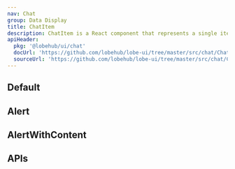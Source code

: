 ```yaml
---
nav: Chat
group: Data Display
title: ChatItem
description: ChatItem is a React component that represents a single item in a chat conversation. It displays the user's avatar, name, and message. It can also display a loading indicator if the message is still being sent.
apiHeader:
  pkg: '@lobehub/ui/chat'
  docUrl: 'https://github.com/lobehub/lobe-ui/tree/master/src/chat/ChatItem/index.md'
  sourceUrl: 'https://github.com/lobehub/lobe-ui/tree/master/src/chat/ChatItem/index.tsx'
---
```


## Default

<code src="./demos/index.tsx" nopadding></code> <code src="./demos/Editing.tsx" nopadding></code>

## Alert

<code src="./demos/Alert.tsx" nopadding></code> <code src="./demos/AlertWithDefaultMessagePlacehoder.tsx" nopadding></code>

## AlertWithContent

<code src="./demos/AlertWithContent.tsx" nopadding></code>

## APIs

<API></API>
